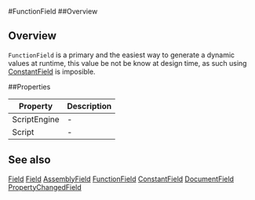 #FunctionField
##Overview
## Overview
`FunctionField` is a primary and the easiest way to generate a dynamic values at runtime, this value be not be know at design time, as such using [ConstantField](/docs/#ConstantField.htm) is imposible.


##Properties
<table class="table table-condensed table-bordered">
    <thead>
<tr>
<th>Property</th>
<th>Description</th>
</tr>
</thead>
<tbody>
<tr><td>ScriptEngine</td><td> - </td></tr>
<tr><td>Script</td><td> - </td></tr>
</tbody></table>



## See also

[Field](Field.html)
[Field](/docs/#Field.html)
[AssemblyField](/docs/#AssemblyField.html)
[FunctionField](/docs/#FunctionField.html)
[ConstantField](/docs/#ConstantField.html)
[DocumentField](/docs/#DocumentField.html)
[PropertyChangedField](/docs/#PropertyChangedField.html)